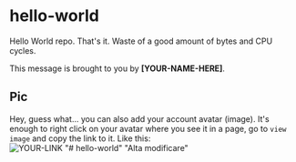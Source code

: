# hello-world

Hello World repo. That's it. Waste of a good amount of bytes and CPU cycles.

This message is brought to you by **[YOUR-NAME-HERE]**.

## Pic

Hey, guess what... you can also add your account avatar (image). It's enough to right click on your avatar where you see it in a page, go to `view image` and copy the link to it.
Like this:  
![YOUR-LINK](https://avatars2.githubusercontent.com/u/7242607?s=60&v=4)
"# hello-world" 
"Alta modificare" 
